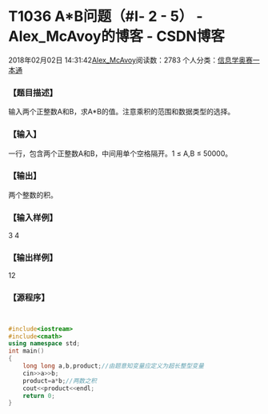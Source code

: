 # T1036 A*B问题（#Ⅰ- 2 - 5） - Alex_McAvoy的博客 - CSDN博客





2018年02月02日 14:31:42[Alex_McAvoy](https://me.csdn.net/u011815404)阅读数：2783
个人分类：[信息学奥赛一本通](https://blog.csdn.net/u011815404/article/category/7429967)









### 【题目描述】




输入两个正整数A和B，求A*B的值。注意乘积的范围和数据类型的选择。

### 【输入】


一行，包含两个正整数A和B，中间用单个空格隔开。1 ≤ A,B ≤ 50000。



### 【输出】


两个整数的积。

### 【输入样例】

3 4

### 【输出样例】

12

### 【源程序】


```cpp

```

```cpp

```

```cpp
#include<iostream>
#include<cmath>
using namespace std;
int main()
{
	long long a,b,product;//由题意知变量应定义为超长整型变量
	cin>>a>>b;
	product=a*b;//两数之积
	cout<<product<<endl;
	return 0;
}
```





